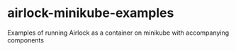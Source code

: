 # airlock-minikube-examples
Examples of running Airlock as a container on minikube with accompanying components
